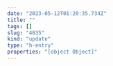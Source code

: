 ```yaml
---
date: "2023-05-12T01:20:35.734Z"
title: ""
tags: []
slug: "4835"
kind: "update"
type: "h-entry"
properties: "[object Object]"
---
```

